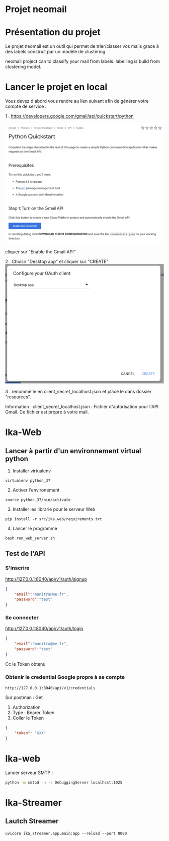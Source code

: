 # Projet neomail

# Présentation du projet
Le projet neomail est un outil qui permet de trier/classer vos mails grace à des labels construit par un modèle de clustering.

neomail project can to classify your mail from labels. labelling is build from clustering model.

# Lancer le projet en local

Vous devez d'abord vous rendre au lien suivant afin de générer votre compte de service :

1 . https://developers.google.com/gmail/api/quickstart/python

![Python Quickstart](docs/images/python_quickstart.png)

cliquer sur "Enable the Gmail API"

2 . Choisir "Desktop app" et cliquer sur "CREATE"
![Generate Json](docs/images/python_quickstart_generate_json.png)

3 . renommé le en client_secret_localhost.json et placé le dans dossier "resources".

Information : client_secret_localhost.json : Fichier d'autorisation pour l'API Gmail. Ce fichier est propre à votre mail.

# Ika-Web

## Lancer à partir d'un environnement virtual python

1. Installer virtualenv
```
virtualenv python_37
```

2. Activer l'environement
```
source python_37/bin/activate
```

3. Installer les librarie pour le serveur Web
```
pip install -r src/ika_web/requirements.txt
```

4. Lancer le programme
```
bash run_web_server.sh
```

## Test de l'API

### S'inscrire
http://127.0.0.1:8040/api/v1/auth/signup

```json
{
	"email":"manitra@me.fr",
	"password":"test"
}
```

### Se connecter
http://127.0.0.1:8040/api/v1/auth/login

```json
{
	"email":"manitra@me.fr",
	"password":"test"
}
```
Cc le Token obtenu

### Obtenir le credential Google propre à se compte
```
http://127.0.0.1:8040/api/v1/credentials
```

Sur postman :
Get
1. Authorization
2. Type : Bearer Token
3. Coller le Token

```json
{
    "token": "XXX"
}
```

# Ika-web
Lancer serveur SMTP : 
```bash
python -m smtpd -n -c DebuggingServer localhost:1025 
```

# Ika-Streamer
## Lautch Streamer
```
uvicorn ika_streamer.app.main:app --reload --port 8080
```